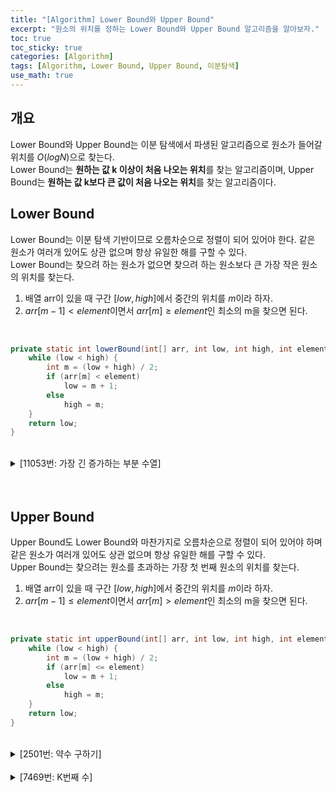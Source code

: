 ```yaml
---
title: "[Algorithm] Lower Bound와 Upper Bound"
excerpt: "원소의 위치를 정하는 Lower Bound와 Upper Bound 알고리즘을 알아보자."
toc: true
toc_sticky: true
categories: [Algorithm]
tags: [Algorithm, Lower Bound, Upper Bound, 이분탐색]
use_math: true
---
```


## 개요
Lower Bound와 Upper Bound는 이분 탐색에서 파생된 알고리즘으로 원소가 들어갈 위치를 $O(logN)$으로 찾는다. <br> 
Lower Bound는 **원하는 값 k 이상이 처음 나오는 위치**를 찾는 알고리즘이며, Upper Bound는 **원하는 값 k보다 큰 값이 처음 나오는 위치**를 찾는 알고리즘이다.

## Lower Bound
Lower Bound는 이분 탐색 기반이므로 오름차순으로 정렬이 되어 있어야 한다. 같은 원소가 여러개 있어도 상관 없으며 항상 유일한 해를 구할 수 있다. <br>
Lower Bound는 찾으려 하는 원소가 없으면 찾으려 하는 원소보다 큰 가장 작은 원소의 위치를 찾는다.

1. 배열 arr이 있을 때 구간 $[low, high]$에서 중간의 위치를 $m$이라 하자.
2. $arr[m-1] < element$이면서 $arr[m] ≥ element$인 최소의 m을 찾으면 된다.

<br>

```java
private static int lowerBound(int[] arr, int low, int high, int element) {
    while (low < high) {
        int m = (low + high) / 2;
        if (arr[m] < element)
            low = m + 1;
        else
            high = m;
    }	
    return low;
}
```

<br>

<details>
<summary p style="cursor:pointer">[11053번: 가장 긴 증가하는 부분 수열]</summary>
<div markdown="1">

<br>

<https://www.acmicpc.net/problem/11053>

<br>
LIS는 2차원 for문으로 *O(N<sup>2</sup>)* DP로 해결할 수도 있지만 Lower Bound를 통해 *O(N<sup>2</sup>)*을 *O(NlogN)*으로 낮출 수 있다. 

<details>
<summary p style="cursor:pointer">코드</summary>
<div markdown="1">

```java
import java.io.*;
import java.util.*;

public class Main {

    static FastIO io = new FastIO();
    static int[] arr, dp;
    
    public static void main(String... args) throws IOException {
        int N = io.nextInt();
        arr = new int[N + 1];   dp = new int[N + 1];
        for (int i = 1; i < N + 1; i++) {
            arr[i] = io.nextInt();
        }

        dp[1] = arr[1];
        int idx = 1;
        for (int i = 2; i < N + 1; i++) {
            if (dp[idx] < arr[i])
                dp[++idx] = arr[i];
            else
                dp[lowerBound(dp, 0, idx, arr[i])] = arr[i];
        }

        io.write(idx);
    }
    
    private static int lowerBound(int[] arr, int low, int high, int element) {
        while (low < high) {
            int m = (low + high) / 2;
            if (arr[m] < element)
                low = m + 1;
            else
                high = m;
        }
        return low;
    }

}

class FastIO { ... }	// 생략
```

</div>
</details>



</div>
</details>

<br>
<br>

## Upper Bound
Upper Bound도 Lower Bound와 마찬가지로 오름차순으로 정렬이 되어 있어야 하며 같은 원소가 여러개 있어도 상관 없으며 항상 유일한 해를 구할 수 있다. <br>
Upper Bound는 찾으려는 원소를 초과하는 가장 첫 번째 원소의 위치를 찾는다.

1. 배열 arr이 있을 때 구간 $[low, high]$에서 중간의 위치를 $m$이라 하자.
2. $arr[m-1] ≤ element$이면서 $arr[m] > element$인 최소의 m을 찾으면 된다.

<br>

```java
private static int upperBound(int[] arr, int low, int high, int element) {
	while (low < high) {
		int m = (low + high) / 2;
		if (arr[m] <= element)
			low = m + 1;
		else
			high = m;
	}
	return low;
}
```

<br>

<details>
<summary p style="cursor:pointer">[2501번: 약수 구하기]</summary>
<div markdown="1">

<br>

<https://www.acmicpc.net/problem/2501>

<br>
약수 리스트를 구한 후 Upper Bound로 K번째 수를 구한다.

<br>

<details>
<summary p style="cursor:pointer">코드</summary>
<div markdown="1">

```java
import java.io.*;
import java.util.*;

public class Main {

    static FastIO io = new FastIO();
    
    public static void main(String... args) throws IOException {
    	int N = io.nextInt(), K = io.nextInt();
    	List<Integer> factors = new ArrayList<Integer>();
    	for (int i = 1; i < N + 1; i++) {
			if (N % i == 0)
				factors.add(i);
		}
    	
    	io.write(factors.size() < K ? 0 : factors.get(upperBound(factors, 0, factors.size(), factors.get(K - 1) - 1)));
    }

    private static int upperBound(List<Integer> list, int low, int high, int element) {
    	while (low < high) {
    		int m = (low + high) / 2;
    		if (list.get(m) > element)
    			high = m;
    		else
    			low = m + 1;
    	}
    	return low;
    }
    
}

class FastIO { ... }	// 생략
```

</div>
</details>

</div>
</details>


<br>

<details>
<summary p style="cursor:pointer">[7469번: K번째 수]</summary>
<div markdown="1">

<br>

<https://www.acmicpc.net/problem/7469>

<br>
머지 소트 트리에서 정렬된 리스트에서 K번째 수를 찾을 때 Upper Bound로 K번째 수보다 작거나 같은 수의 개수를 찾는다. 즉 K번째 수를 의미한다.

<br>

<details>
<summary p style="cursor:pointer">코드</summary>
<div markdown="1">

```java
import java.io.*;
import java.util.*;

public class Main {

    static FastIO io = new FastIO();
    final static int INF = (int)1e6;
    static int n, m, h;
    static int[] arr;
    static List<List<Integer>> data;

    public static void main(String... args) throws IOException {
    	n = io.nextInt();	m = io.nextInt();
    	arr = new int[n + 1];
    	h = 1 << (int)Math.ceil(Math.log(n) / Math.log(2)) + 1;
    	data = new ArrayList<List<Integer>>();
    	for (int i = 0; i < h; i++) {
			data.add(new ArrayList<Integer>());
		}
    	StringBuilder res = new StringBuilder();
    	for (int i = 1; i < n + 1; i++) {
			arr[i] = io.nextInt();
			update(1, arr[i], i, 1, n);
		}
    	for (int i = 0; i < h; i++) {
			Collections.sort(data.get(i));
		}
    	
    	while (m-- > 0) {
    		int a = io.nextInt(), b = io.nextInt(), c = io.nextInt();
    		int l = -(int)1e9, r = (int)1e9;
    		while (l <= r) {
    			int m = (l + r) / 2;
    			if (get(1, m, a, b, 1, n) < c)
    				l = m + 1;
    			else
    				r = m - 1;
    		}
    		res.append(l).append('\n');
    	}

    	io.write(res);
    }
    
    private static int upperBound(List<Integer> list, int low, int high, int element) {
    	while (low < high) {
    		int m = (low + high) / 2;
    		if (list.get(m) > element)
    			high = m;
    		else
    			low = m + 1;
    	}
    	return low;
    }
    
    private static int get(int bucket, int val, int left, int right, int start, int end) {
    	if (left > end || right < start)
    		return 0;
    	if (left <= start && end <= right)
    		return upperBound(data.get(bucket), 0, data.get(bucket).size(), val);
    	int m = (start + end) / 2;
    	return get(bucket * 2, val, left, right, start, m) + get(bucket * 2 + 1, val, left, right, m + 1, end);
    }
    
    private static void update(int bucket, int val, int node, int start, int end) {
    	if (node < start || node > end)
    		return;
    	data.get(bucket).add(val);
    	if (start == end)
    		return;
    	int m = (start + end) / 2;
    	update(bucket * 2, val, node, start, m);
    	update(bucket * 2 + 1, val, node, m + 1, end);
    }
    
}

class FastIO { ... }	// 생략
```

</div>
</details>

</div>
</details>

<br>
<br>